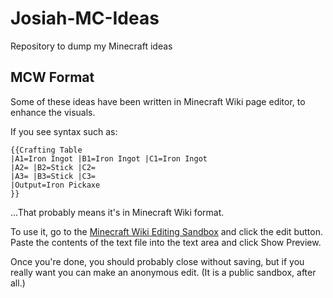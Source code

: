 # Josiah-MC-Ideas
Repository to dump my Minecraft ideas

## MCW Format
Some of these ideas have been written in Minecraft Wiki page editor, to enhance the visuals.

If you see syntax such as:

    {{Crafting Table
    |A1=Iron Ingot |B1=Iron Ingot |C1=Iron Ingot
    |A2= |B2=Stick |C2=
    |A3= |B3=Stick |C3=
    |Output=Iron Pickaxe
    }}

...That probably means it's in Minecraft Wiki format.

To use it, go to the [Minecraft Wiki Editing Sandbox](https://minecraft.fandom.com/wiki/Minecraft_Wiki:Sandbox) and click the edit button. Paste the contents of the text file into the text area and click Show Preview.

Once you're done, you should probably close without saving, but if you really want you can make an anonymous edit. (It is a public sandbox, after all.)

